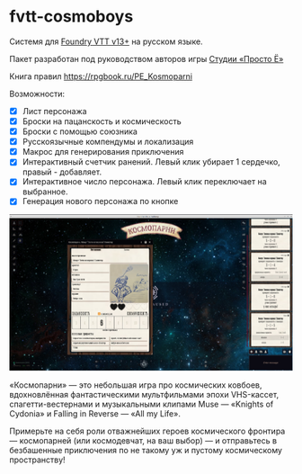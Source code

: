 # fvtt-cosmoboys

Системя для [Foundry VTT v13+](https://foundryvtt.com/ "Что ещё за фаундри такой?") на русском языке. 

Пакет разработан под руководством авторов игры [Студии «Просто Ё»](https://t.me/studio_prostoe "Канал в Telegram")

Книга правил https://rpgbook.ru/PE_Kosmoparni  

Возможности:

- [x] Лист персонажа
- [x] Броски на пацанскость и космическость
- [x] Броски с помощью союзника
- [x] Русскоязычные компендумы и локализация
- [x] Макрос для генерирования приключения
- [x] Интерактивный счетчик ранений. Левый клик убирает 1 сердечко, правый - добавляет. 
- [x] Интерактивное число персонажа. Левый клик переключает на выбранное.
- [x] Генерация нового персонажа по кнопке

![скриншот чарника](docs/screen.png "Внешний вид")

«Космопарни» — это небольшая игра про космических ковбоев, вдохновлённая фантастическими мультфильмами эпохи VHS-кассет, спагетти-вестернами и музыкальными клипами Muse — «Knights of Cydonia» и Falling in Reverse — «All my Life».

Примерьте на себя роли отважнейших героев космического фронтира — космопарней (или космодевчат, на ваш выбор) — и отправьтесь в безбашенные приключения по не такому уж и пустому космическому пространству!





